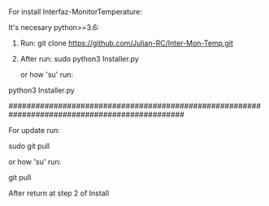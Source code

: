 For install Interfaz-MonitorTemperature:

It's necesary python>=3.6:

1. Run: git clone https://github.com/Julian-RC/Inter-Mon-Temp.git
2. After run:
  sudo python3 Installer.py 

   or how 'su' run:

  python3 Installer.py

###############################################################################################

For update run:

sudo git pull

or how 'su' run:

git pull

After return at step 2 of Install

